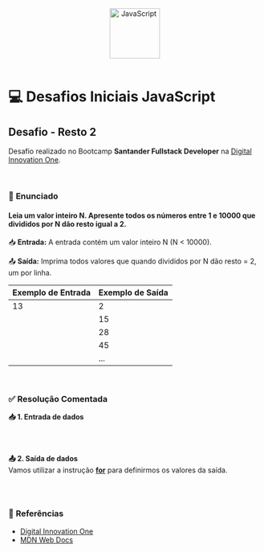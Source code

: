 <div align="center">
  <img alt="JavaScript" height="100" src="https://raw.githubusercontent.com/FortAwesome/Font-Awesome/6.x/svgs/brands/js-square.svg">
</div>

<br>

# 💻 Desafios Iniciais JavaScript

## Desafio - Resto 2
Desafio realizado no Bootcamp **Santander Fullstack Developer** na [Digital Innovation One](https://www.dio.me/).

<br>

### 📝 **Enunciado**
#### **Leia um valor inteiro N. Apresente todos os números entre 1 e 10000 que divididos por N dão resto igual a 2.**

📥 **Entrada:** A entrada contém um valor inteiro N (N < 10000).


📤 **Saída:** Imprima todos valores que quando divididos por N dão resto = 2, um por linha.

Exemplo de Entrada          | Exemplo de Saída
--------------------------- | ---------------------------
13                          | 2
 ͏ ͏ ͏ ͏                        | 15
 ͏ ͏ ͏ ͏                        | 28
  ͏ ͏ ͏ ͏                       | 45
 ͏ ͏ ͏ ͏                        | ...

<br>

### ✅ **Resolução Comentada**

**📥 1. Entrada de dados**<br>

```javascript

```

<br>

**📤 2. Saída de dados**<br>
 Vamos utilizar a instrução [**for**](https://developer.mozilla.org/pt-BR/docs/Web/JavaScript/Reference/Statements/for) para definirmos os valores da saída.
 <br>

```javascript

```

<br>

### 🔎 **Referências**
- [Digital Innovation One](https://www.dio.me/)
- [MDN Web Docs](https://developer.mozilla.org/pt-BR/)

<br>
